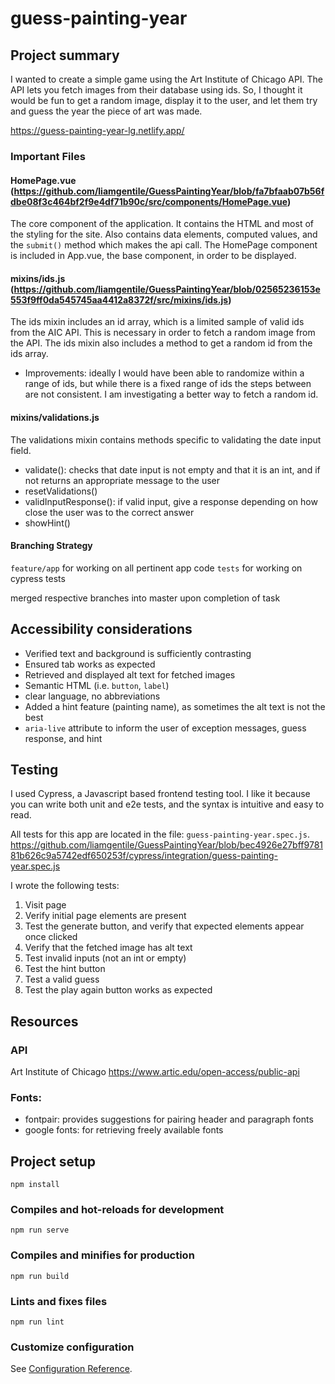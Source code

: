 # guess-painting-year

## Project summary 

I wanted to create a simple game using the Art Institute of Chicago API. The API lets you fetch images from their database using ids. So, I thought it would be fun to get a random image, display it to the user, and let them try and guess the year the piece of art was made. 

https://guess-painting-year-lg.netlify.app/

### Important Files

#### HomePage.vue (https://github.com/liamgentile/GuessPaintingYear/blob/fa7bfaab07b56fdbe08f3c464bf2f9e4df71b90c/src/components/HomePage.vue)

The core component of the application. It contains the HTML and most of the styling for the site. Also contains data elements, computed values, and the `submit()` method which makes the api call. The HomePage component is included in App.vue, the base component, in order to be displayed. 

#### mixins/ids.js (https://github.com/liamgentile/GuessPaintingYear/blob/02565236153e553f9ff0da545745aa4412a8372f/src/mixins/ids.js)

The ids mixin includes an id array, which is a limited sample of valid ids from the AIC API. This is necessary in order to fetch a random image from the API. The ids mixin also includes a method to get a random id from the ids array. 

- Improvements: ideally I would have been able to randomize within a range of ids, but while there is a fixed range of ids the steps between are not consistent. I am investigating a better way to fetch a random id. 

#### mixins/validations.js

The validations mixin contains methods specific to validating the date input field. 

- validate(): checks that date input is not empty and that it is an int, and if not returns an appropriate message to the user
- resetValidations()
- validInputResponse(): if valid input, give a response depending on how close the user was to the correct answer
- showHint()

#### Branching Strategy

`feature/app` for working on all pertinent app code
`tests` for working on cypress tests

merged respective branches into master upon completion of task

## Accessibility considerations

- Verified text and background is sufficiently contrasting
- Ensured tab works as expected
- Retrieved and displayed alt text for fetched images 
- Semantic HTML (i.e. `button`, `label`)
- clear language, no abbreviations
- Added a hint feature (painting name), as sometimes the alt text is not the best
- `aria-live` attribute to inform the user of exception messages, guess response, and hint 

## Testing

I used Cypress, a Javascript based frontend testing tool. I like it because you can write both unit and e2e tests, and the syntax is intuitive and easy to read. 

All tests for this app are located in the file: `guess-painting-year.spec.js`.
https://github.com/liamgentile/GuessPaintingYear/blob/bec4926e27bff978181b626c9a5742edf650253f/cypress/integration/guess-painting-year.spec.js

I wrote the following tests:
1. Visit page
2. Verify initial page elements are present
3. Test the generate button, and verify that expected elements appear once clicked
4. Verify that the fetched image has alt text
5. Test invalid inputs (not an int or empty)
6. Test the hint button
7. Test a valid guess
8. Test the play again button works as expected 



## Resources

### API

Art Institute of Chicago 
https://www.artic.edu/open-access/public-api

### Fonts: 
- fontpair: provides suggestions for pairing header and paragraph fonts
- google fonts: for retrieving freely available fonts 

## Project setup
```
npm install
```

### Compiles and hot-reloads for development
```
npm run serve
```

### Compiles and minifies for production
```
npm run build
```

### Lints and fixes files
```
npm run lint
```

### Customize configuration
See [Configuration Reference](https://cli.vuejs.org/config/).
